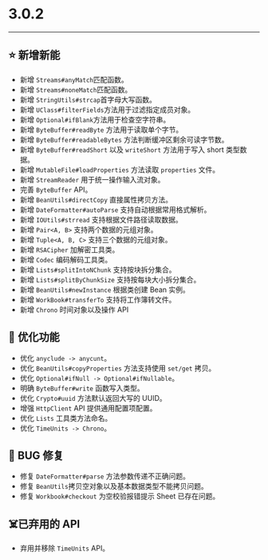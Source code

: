 # 3.0.2

---------------------

## ⭐ 新增新能

- 新增 `Streams#anyMatch`匹配函数。
- 新增 `Streams#noneMatch`匹配函数。
- 新增 `StringUtils#strcap`首字母大写函数。
- 新增 `UClass#filterFields`方法用于过滤指定成员对象。
- 新增 `Optional#ifBlank`方法用于检查空字符串。
- 新增 `ByteBuffer#readByte` 方法用于读取单个字节。
- 新增 `ByteBuffer#readableBytes` 方法判断缓冲区剩余可读字节数。
- 新增 `ByteBuffer#readShort` 以及 `writeShort` 方法用于写入 short 类型数据。
- 新增 `MutableFile#loadProperties` 方法读取 `properties` 文件。
- 新增 `StreamReader` 用于统一操作输入流对象。
- 完善 `ByteBuffer` API。
- 新增 `BeanUtils#directCopy` 直接属性拷贝方法。
- 新增 `DateFormatter#autoParse` 支持自动根据常用格式解析。
- 新增 `IOUtils#strread` 支持根据文件路径读取数据。
- 新增 `Pair<A, B>` 支持两个数据的元组对象。
- 新增 `Tuple<A, B, C>` 支持三个数据的元组对象。
- 新增 `RSACipher` 加解密工具类。
- 新增 `Codec` 编码解码工具类。
- 新增 `Lists#splitIntoNChunk` 支持按块拆分集合。
- 新增 `Lists#splitByChunkSize` 支持按每块大小拆分集合。
- 新增 `BeanUtils#newInstance` 根据类创建 Bean 实例。
- 新增 `WorkBook#transferTo` 支持将工作簿转文件。
- 新增 `Chrono` 时间对象以及操作 API

## 👻 优化功能

- 优化 `anyclude -> anycunt`。
- 优化 `BeanUtils#copyProperties` 方法支持使用 `set/get` 拷贝。
- 优化 `Optional#ifNull -> Optional#ifNullable`。
- 明确 `ByteBuffer#write` 函数写入类型。
- 优化 `Crypto#uuid` 方法默认返回大写的 UUID。
- 增强 `HttpClient` API 提供通用配置项配置。
- 优化 `Lists` 工具类方法命名。
- 优化 `TimeUnits -> Chrono`。

## 🐞 BUG 修复

- 修复 `DateFormatter#parse` 方法参数传递不正确问题。
- 修复 `BeanUtils`拷贝空对象以及基本数据类型不能拷贝问题。
- 修复 `Workbook#checkout` 为空校验报错提示 Sheet 已存在问题。

## ☠️已弃用的 API

- 弃用并移除 `TimeUnits` API。